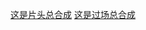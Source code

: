 [这是片头总合成](https://static.codemao.cn/pickduck/SJ5rseO5kl.mp4?hash=lhAS7NusdVWajDzl5bD9ioXWXSwr)
[这是过场总合成](https://static.codemao.cn/pickduck/B1FI2lOcJl.mp4?hash=lnmZM8Hq0k1ij1K45EW3rR6GHRHi)